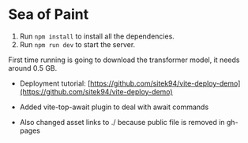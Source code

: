 # Sea of Paint

1. Run `npm install` to install all the dependencies.
2. Run `npm run dev` to start the server.

First time running is going to download the transformer model, it needs around 0.5 GB.

- Deployment tutorial: [https://github.com/sitek94/vite-deploy-demo](https://github.com/sitek94/vite-deploy-demo)

- Added vite-top-await plugin to deal with await commands

- Also changed asset links to ./ because public file is removed in gh-pages